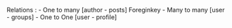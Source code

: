 Relations :
    - One to many   [author - posts]    Foreginkey
    - Many to many  [user - groups]
    - One to One    [user - profile]